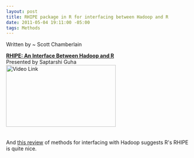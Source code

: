```yaml
--- 
layout: post
title: RHIPE package in R for interfacing between Hadoop and R
date: 2011-05-04 19:11:00 -05:00
tags: Methods
---
```


Written by ~ Scott Chamberlain
<div><strong><a href="http://www.lecturemaker.com/2011/02/rhipe/#video" title="Click link to go to the video page">RHIPE: An Interface Between Hadoop and R</a></strong><br />Presented by Saptarshi Guha</div><a href="http://www.lecturemaker.com/2011/02/rhipe/#video"><img alt="Video Link" border="0" height="169" src="http://www.lecturemaker.com/lectures/RMeetUp2010/RHIPE_Lecture.jpg" title="Click image to go to the video page" width="300" /></a>          <br /><br /><br />And <a href="http://blog.piccolboni.info/2011/04/looking-for-map-reduce-language.html">this review</a> of methods for interfacing with Hadoop suggests R's RHIPE is quite nice.
